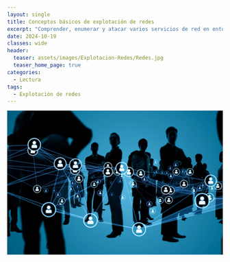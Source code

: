 ```yaml
---
layout: single
title: Conceptos básicos de explotación de redes
excerpt: "Comprender, enumerar y atacar varios servicios de red en entornos del mundo real."
date: 2024-10-19
classes: wide
header:
  teaser: assets/images/Explotacion-Redes/Redes.jpg
  teaser_home_page: true
categories:
  - Lectura
tags:
  - Explotación de redes
---
```


![Portada](assets/images/Explotacion-Redes/Portada.jpeg)

